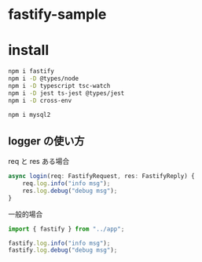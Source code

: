 # fastify-sample

# install

```bash
npm i fastify
npm i -D @types/node
npm i -D typescript tsc-watch
npm i -D jest ts-jest @types/jest
npm i -D cross-env
```

```bash
npm i mysql2
```

## logger の使い方

req と res ある場合

```ts
async login(req: FastifyRequest, res: FastifyReply) {
    req.log.info("info msg");
    res.log.debug("debug msg");
}
```

一般的場合

```ts
import { fastify } from "../app";

fastify.log.info("info msg");
fastify.log.debug("debug msg");
```
